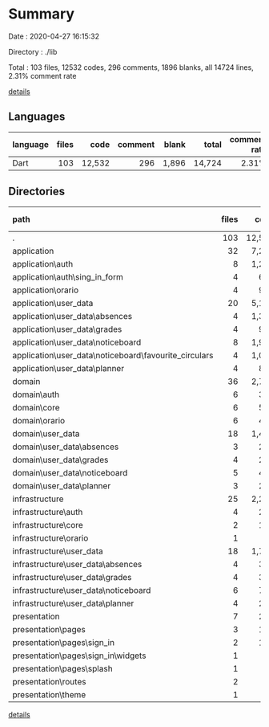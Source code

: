 # Summary

Date : 2020-04-27 16:15:32

Directory : ./lib

Total : 103 files,  12532 codes, 296 comments, 1896 blanks, all 14724 lines, 2.31% comment rate

[details](details.md)

## Languages
| language | files | code | comment | blank | total | comment rate |
| :--- | ---: | ---: | ---: | ---: | ---: | ---: |
| Dart | 103 | 12,532 | 296 | 1,896 | 14,724 | 2.31% |

## Directories
| path | files | code | comment | blank | total | comment rate |
| :--- | ---: | ---: | ---: | ---: | ---: | ---: |
| . | 103 | 12,532 | 296 | 1,896 | 14,724 | 2.31% |
| application | 32 | 7,299 | 72 | 1,094 | 8,465 | 0.98% |
| application\auth | 8 | 1,250 | 18 | 198 | 1,466 | 1.42% |
| application\auth\sing_in_form | 4 | 687 | 9 | 100 | 796 | 1.29% |
| application\orario | 4 | 900 | 9 | 139 | 1,048 | 0.99% |
| application\user_data | 20 | 5,149 | 45 | 757 | 5,951 | 0.87% |
| application\user_data\absences | 4 | 1,339 | 9 | 183 | 1,531 | 0.67% |
| application\user_data\grades | 4 | 998 | 9 | 149 | 1,156 | 0.89% |
| application\user_data\noticeboard | 8 | 1,952 | 18 | 292 | 2,262 | 0.91% |
| application\user_data\noticeboard\favourite_circulars | 4 | 1,082 | 9 | 159 | 1,250 | 0.82% |
| application\user_data\planner | 4 | 860 | 9 | 133 | 1,002 | 1.04% |
| domain | 36 | 2,736 | 81 | 449 | 3,266 | 2.88% |
| domain\auth | 6 | 378 | 14 | 73 | 465 | 3.57% |
| domain\core | 6 | 505 | 7 | 88 | 600 | 1.37% |
| domain\orario | 6 | 417 | 18 | 78 | 513 | 4.14% |
| domain\user_data | 18 | 1,436 | 42 | 210 | 1,688 | 2.84% |
| domain\user_data\absences | 3 | 207 | 7 | 29 | 243 | 3.27% |
| domain\user_data\grades | 4 | 263 | 7 | 32 | 302 | 2.59% |
| domain\user_data\noticeboard | 5 | 444 | 14 | 67 | 525 | 3.06% |
| domain\user_data\planner | 3 | 200 | 7 | 29 | 236 | 3.38% |
| infrastructure | 25 | 2,228 | 67 | 321 | 2,616 | 2.92% |
| infrastructure\auth | 4 | 234 | 11 | 47 | 292 | 4.49% |
| infrastructure\core | 2 | 130 | 3 | 34 | 167 | 2.26% |
| infrastructure\orario | 1 | 85 | 1 | 15 | 101 | 1.16% |
| infrastructure\user_data | 18 | 1,779 | 52 | 225 | 2,056 | 2.84% |
| infrastructure\user_data\absences | 4 | 335 | 11 | 47 | 393 | 3.18% |
| infrastructure\user_data\grades | 4 | 361 | 11 | 48 | 420 | 2.96% |
| infrastructure\user_data\noticeboard | 6 | 785 | 19 | 85 | 889 | 2.36% |
| infrastructure\user_data\planner | 4 | 298 | 11 | 45 | 354 | 3.56% |
| presentation | 7 | 206 | 71 | 22 | 299 | 25.63% |
| presentation\pages | 3 | 144 | 7 | 13 | 164 | 4.64% |
| presentation\pages\sign_in | 2 | 118 | 7 | 9 | 134 | 5.60% |
| presentation\pages\sign_in\widgets | 1 | 99 | 7 | 6 | 112 | 6.60% |
| presentation\pages\splash | 1 | 26 | 0 | 4 | 30 | 0.00% |
| presentation\routes | 2 | 36 | 4 | 7 | 47 | 10.00% |
| presentation\theme | 1 | 1 | 60 | 0 | 61 | 98.36% |

[details](details.md)